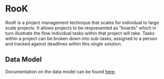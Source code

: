 RooK
====

RooK is a project management technique that scales for individual to large scale projects. It allows projects to be respresented as "boards" which in turn illustrate the flow individual tasks within that project will take. Tasks within a project can be broken down into sub-tasks, assigned to a person and tracked against deadlines within this single solution.

## Data Model
Documentation on the data model can be found [here](/Backend/Schema/docs/data_model.md).


